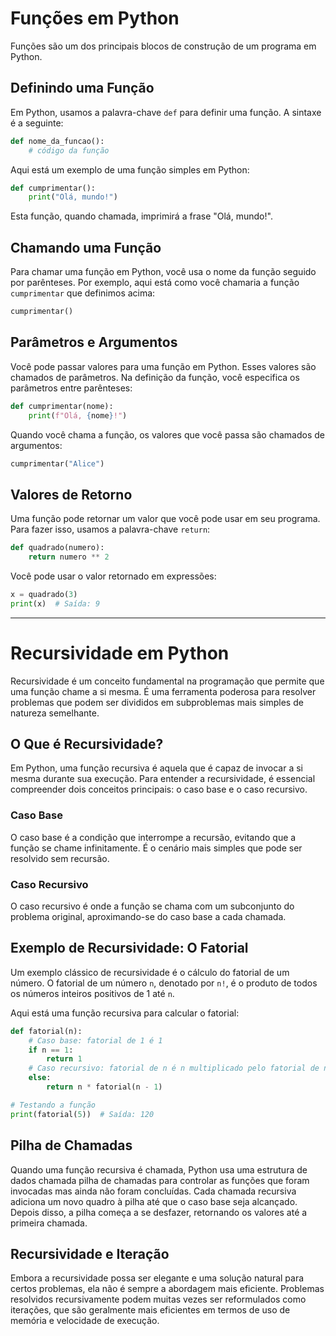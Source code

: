 # Funções em Python

Funções são um dos principais blocos de construção de um programa em Python.

## Definindo uma Função

Em Python, usamos a palavra-chave `def` para definir uma função. A sintaxe é a seguinte:

```python
def nome_da_funcao():
    # código da função
```

Aqui está um exemplo de uma função simples em Python:

```python
def cumprimentar():
    print("Olá, mundo!")
```

Esta função, quando chamada, imprimirá a frase "Olá, mundo!".

## Chamando uma Função

Para chamar uma função em Python, você usa o nome da função seguido por parênteses. Por exemplo, aqui está como você chamaria a função `cumprimentar` que definimos acima:

```python
cumprimentar()
```

## Parâmetros e Argumentos

Você pode passar valores para uma função em Python. Esses valores são chamados de parâmetros. Na definição da função, você especifica os parâmetros entre parênteses:

```python
def cumprimentar(nome):
    print(f"Olá, {nome}!")
```

Quando você chama a função, os valores que você passa são chamados de argumentos:

```python
cumprimentar("Alice")
```

## Valores de Retorno

Uma função pode retornar um valor que você pode usar em seu programa. Para fazer isso, usamos a palavra-chave `return`:

```python
def quadrado(numero):
    return numero ** 2
```

Você pode usar o valor retornado em expressões:

```python
x = quadrado(3)
print(x)  # Saída: 9
```

---
# Recursividade em Python

Recursividade é um conceito fundamental na programação que permite que uma função chame a si mesma. É uma ferramenta poderosa para resolver problemas que podem ser divididos em subproblemas mais simples de natureza semelhante.

## O Que é Recursividade?

Em Python, uma função recursiva é aquela que é capaz de invocar a si mesma durante sua execução. Para entender a recursividade, é essencial compreender dois conceitos principais: o caso base e o caso recursivo.

### Caso Base

O caso base é a condição que interrompe a recursão, evitando que a função se chame infinitamente. É o cenário mais simples que pode ser resolvido sem recursão.

### Caso Recursivo

O caso recursivo é onde a função se chama com um subconjunto do problema original, aproximando-se do caso base a cada chamada.

## Exemplo de Recursividade: O Fatorial

Um exemplo clássico de recursividade é o cálculo do fatorial de um número. O fatorial de um número `n`, denotado por `n!`, é o produto de todos os números inteiros positivos de 1 até `n`.

Aqui está uma função recursiva para calcular o fatorial:

```python
def fatorial(n):
    # Caso base: fatorial de 1 é 1
    if n == 1:
        return 1
    # Caso recursivo: fatorial de n é n multiplicado pelo fatorial de n-1
    else:
        return n * fatorial(n - 1)

# Testando a função
print(fatorial(5))  # Saída: 120
```

## Pilha de Chamadas

Quando uma função recursiva é chamada, Python usa uma estrutura de dados chamada pilha de chamadas para controlar as funções que foram invocadas mas ainda não foram concluídas. Cada chamada recursiva adiciona um novo quadro à pilha até que o caso base seja alcançado. Depois disso, a pilha começa a se desfazer, retornando os valores até a primeira chamada.

## Recursividade e Iteração

Embora a recursividade possa ser elegante e uma solução natural para certos problemas, ela não é sempre a abordagem mais eficiente. Problemas resolvidos recursivamente podem muitas vezes ser reformulados como iterações, que são geralmente mais eficientes em termos de uso de memória e velocidade de execução.

